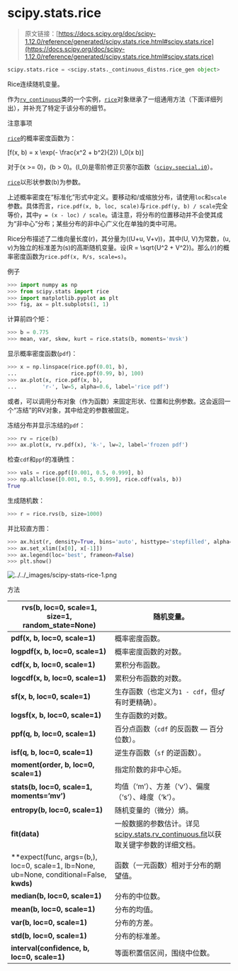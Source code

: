 # scipy.stats.rice

> 原文链接：[https://docs.scipy.org/doc/scipy-1.12.0/reference/generated/scipy.stats.rice.html#scipy.stats.rice](https://docs.scipy.org/doc/scipy-1.12.0/reference/generated/scipy.stats.rice.html#scipy.stats.rice)

```py
scipy.stats.rice = <scipy.stats._continuous_distns.rice_gen object>
```

Rice连续随机变量。

作为[`rv_continuous`](scipy.stats.rv_continuous.html#scipy.stats.rv_continuous "scipy.stats.rv_continuous")类的一个实例，[`rice`](#scipy.stats.rice "scipy.stats.rice")对象继承了一组通用方法（下面详细列出），并补充了特定于该分布的细节。

注意事项

[`rice`](#scipy.stats.rice "scipy.stats.rice")的概率密度函数为：

\[f(x, b) = x \exp(- \frac{x^2 + b^2}{2}) I_0(x b)\]

对于\(x >= 0\)，\(b > 0\)。\(I_0\)是零阶修正贝塞尔函数（[`scipy.special.i0`](scipy.special.i0.html#scipy.special.i0 "scipy.special.i0")）。

[`rice`](#scipy.stats.rice "scipy.stats.rice")以形状参数\(b\)为参数。

上述概率密度在“标准化”形式中定义。要移动和/或缩放分布，请使用`loc`和`scale`参数。具体而言，`rice.pdf(x, b, loc, scale)`与`rice.pdf(y, b) / scale`完全等价，其中`y = (x - loc) / scale`。请注意，将分布的位置移动并不会使其成为“非中心”分布；某些分布的非中心广义化在单独的类中可用。

Rice分布描述了二维向量长度\(r\)，其分量为\((U+u, V+v)\)，其中\(U, V\)为常数，\(u, v\)为独立的标准差为\(s\)的高斯随机变量。设\(R = \sqrt{U^2 + V^2}\)。那么\(r\)的概率密度函数为`rice.pdf(x, R/s, scale=s)`。

例子

```py
>>> import numpy as np
>>> from scipy.stats import rice
>>> import matplotlib.pyplot as plt
>>> fig, ax = plt.subplots(1, 1) 
```

计算前四个矩：

```py
>>> b = 0.775
>>> mean, var, skew, kurt = rice.stats(b, moments='mvsk') 
```

显示概率密度函数(`pdf`)：

```py
>>> x = np.linspace(rice.ppf(0.01, b),
...                 rice.ppf(0.99, b), 100)
>>> ax.plot(x, rice.pdf(x, b),
...        'r-', lw=5, alpha=0.6, label='rice pdf') 
```

或者，可以调用分布对象（作为函数）来固定形状、位置和比例参数。这会返回一个“冻结”的RV对象，其中给定的参数被固定。

冻结分布并显示冻结的`pdf`：

```py
>>> rv = rice(b)
>>> ax.plot(x, rv.pdf(x), 'k-', lw=2, label='frozen pdf') 
```

检查`cdf`和`ppf`的准确性：

```py
>>> vals = rice.ppf([0.001, 0.5, 0.999], b)
>>> np.allclose([0.001, 0.5, 0.999], rice.cdf(vals, b))
True 
```

生成随机数：

```py
>>> r = rice.rvs(b, size=1000) 
```

并比较直方图：

```py
>>> ax.hist(r, density=True, bins='auto', histtype='stepfilled', alpha=0.2)
>>> ax.set_xlim([x[0], x[-1]])
>>> ax.legend(loc='best', frameon=False)
>>> plt.show() 
```

![../../_images/scipy-stats-rice-1.png](../Images/1bd3cb2e601b6a5fc889087829c31040.png)

方法

| **rvs(b, loc=0, scale=1, size=1, random_state=None)** | 随机变量。 |
| --- | --- |
| **pdf(x, b, loc=0, scale=1)** | 概率密度函数。 |
| **logpdf(x, b, loc=0, scale=1)** | 概率密度函数的对数。 |
| **cdf(x, b, loc=0, scale=1)** | 累积分布函数。 |
| **logcdf(x, b, loc=0, scale=1)** | 累积分布函数的对数。 |
| **sf(x, b, loc=0, scale=1)** | 生存函数（也定义为`1 - cdf`，但*sf*有时更精确）。 |
| **logsf(x, b, loc=0, scale=1)** | 生存函数的对数。 |
| **ppf(q, b, loc=0, scale=1)** | 百分点函数（`cdf` 的反函数 — 百分位数）。 |
| **isf(q, b, loc=0, scale=1)** | 逆生存函数（`sf` 的逆函数）。 |
| **moment(order, b, loc=0, scale=1)** | 指定阶数的非中心矩。 |
| **stats(b, loc=0, scale=1, moments=’mv’)** | 均值（‘m’）、方差（‘v’）、偏度（‘s’）、峰度（‘k’）。 |
| **entropy(b, loc=0, scale=1)** | 随机变量的（微分）熵。 |
| **fit(data)** | 一般数据的参数估计。详见[scipy.stats.rv_continuous.fit](https://docs.scipy.org/doc/scipy/reference/generated/scipy.stats.rv_continuous.fit.html#scipy.stats.rv_continuous.fit)以获取关键字参数的详细文档。 |
| **expect(func, args=(b,), loc=0, scale=1, lb=None, ub=None, conditional=False, **kwds)** | 函数（一元函数）相对于分布的期望值。 |
| **median(b, loc=0, scale=1)** | 分布的中位数。 |
| **mean(b, loc=0, scale=1)** | 分布的均值。 |
| **var(b, loc=0, scale=1)** | 分布的方差。 |
| **std(b, loc=0, scale=1)** | 分布的标准差。 |
| **interval(confidence, b, loc=0, scale=1)** | 等面积置信区间，围绕中位数。 |
